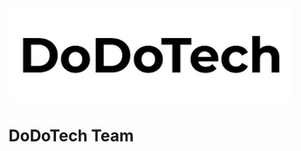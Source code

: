 <!-- banner -->
<a href="https://dodotech.ru" target="_blank" rel="noreferrer">
 <img src="assets/images/banner.png" alt="banner">
</a>

<h1>DoDoTech Team</h1>
